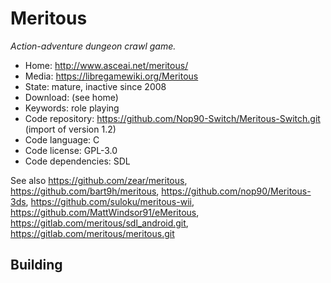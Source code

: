# Meritous

_Action-adventure dungeon crawl game._

- Home: http://www.asceai.net/meritous/
- Media: https://libregamewiki.org/Meritous
- State: mature, inactive since 2008
- Download: (see home)
- Keywords: role playing
- Code repository: https://github.com/Nop90-Switch/Meritous-Switch.git (import of version 1.2)
- Code language: C
- Code license: GPL-3.0
- Code dependencies: SDL

See also https://github.com/zear/meritous, https://github.com/bart9h/meritous, https://github.com/nop90/Meritous-3ds, https://github.com/suloku/meritous-wii, https://github.com/MattWindsor91/eMeritous, https://gitlab.com/meritous/sdl_android.git, https://gitlab.com/meritous/meritous.git

## Building

